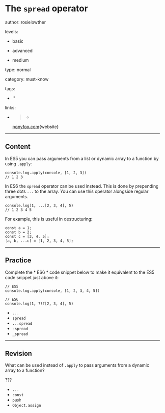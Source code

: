 # The `spread` operator
author: rosielowther

levels:

  - basic

  - advanced

  - medium

type: normal

category: must-know

tags:

  - ''

links:

  - >-
    [ponyfoo.com](https://ponyfoo.com/articles/es6-spread-and-butter-in-depth){website}

---
## Content

In ES5 you can pass arguments from a list or dynamic array to a function by using `.apply`:
```
console.log.apply(console, [1, 2, 3])
// 1 2 3
```
In ES6 the `spread` operator can be used instead. This is done by prepending three dots `...` to the array. You can use this operator alongside regular arguments.
```
console.log(1, ...[2, 3, 4], 5)
// 1 2 3 4 5
```
For example, this is useful in destructuring:
```
const a = 1;
const b = 2;
const c = [3, 4, 5];
[a, b, ...c] = [1, 2, 3, 4, 5];
```

---
## Practice

Complete the * ES6 * code snippet below to make it equivalent to the ES5 code snippet just above it:

```
// ES5
console.log.apply(console, [1, 2, 3, 4, 5])

// ES6
console.log(1, ???[2, 3, 4], 5)
```
* `...`
* `spread`
* `...spread`
* `-spread`
* `_spread`

---
## Revision

What can be used instead of `.apply` to pass arguments from a dynamic array to a function?

???

* `...`
* `const`
* `push`
* `Object.assign`

